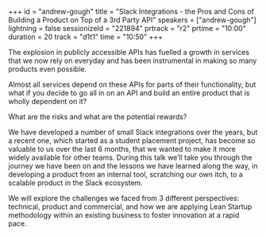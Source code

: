 +++
id = "andrew-gough"
title = "Slack Integrations - the Pros and Cons of Building a Product on Top of a 3rd Party API"
speakers = ["andrew-gough"]
lightning = false
sessionizeId = "221894"
prtrack = "r2"
prtime = "10:00"
duration = 20
track = "d1t1"
time = "10:50"
+++

The explosion in publicly accessible APIs has fuelled a growth in services that we now rely on everyday and has been instrumental in making so many products even possible.

Almost all services depend on these APIs for parts of their functionality, but what if you decide to go all in on an API and build an entire product that is wholly dependent on it?

What are the risks and what are the potential rewards?

We have developed a number of small Slack integrations over the years, but a recent one, which started as a student placement project, has become so valuable to us over the last 6 months, that we wanted to make it more widely available for other teams. During this talk we’ll take you through the journey we have been on and the lessons we have learned along the way, in developing a product from an internal tool, scratching our own itch, to a scalable product in the Slack ecosystem.

We will explore the challenges we faced from 3 different perspectives: technical, product and commercial, and how we are applying Lean Startup methodology within an existing business to foster innovation at a rapid pace.